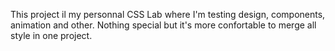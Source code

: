 This project il my personnal CSS Lab where I'm testing design, components, animation and other. Nothing special but it's more confortable to merge all style in one project.